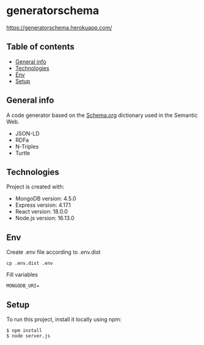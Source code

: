 # generatorschema
https://generatorschema.herokuapp.com/

## Table of contents
* [General info](#general-info)
* [Technologies](#technologies)
* [Env](#env)
* [Setup](#setup)

## General info
A code generator based on the [Schema.org](https://schema.org/) dictionary used in the Semantic Web. <br />
* JSON-LD
* RDFa
* N-Triples
* Turtle
	
## Technologies
Project is created with:
* MongoDB version: 4.5.0
* Express version: 4.17.1
* React version: 18.0.0
* Node.js version: 16.13.0

## Env
Create .env file according to .env.dist 

```
cp .env.dist .env
```

Fill variables

```
MONGODB_URI=
```
	
## Setup
To run this project, install it locally using npm:

```
$ npm install
$ node server.js
```
